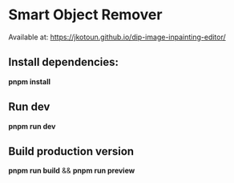 # Smart Object Remover
Available at: https://jkotoun.github.io/dip-image-inpainting-editor/
## Install dependencies:
**pnpm install**
## Run dev
**pnpm run dev**
## Build production version
**pnpm run build** && **pnpm run preview**
